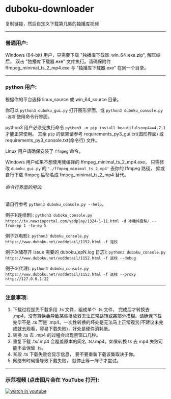 # duboku-downloader
复制链接，然后自定义下载第几集的独播库视频

---
### 普通用户:
Windows (64-bit) 用户，只需要下载 "独播库下载器_win_64_exe.zip", 解压缩后， 双击 "独播库下载器.exe" 文件执行。请确保附件 ffmpeg_minimal_ts_2_mp4.exe 与 "独播库下载器.exe" 在同一个目录。 

---
### python 用户:

根据你的平台选择 linux_source 或 win_64_source 目录。

你可以 `python3 duboku_gui.py` 打开图形界面，或 `python3 duboku_console.py -选项` 使用命令行界面。

python3 用户必须先执行命令 `python3 -m pip install beautifulsoup4==4.7.1` 才能正常使用。 其余 `pip` 的依赖请参考 requirements_py3_gui.txt(图形界面) 或 requirements_py3_console.txt(命令行) 文件。

Linux 用户请确保安装了 `ffmpeg` 命令。 

Windows 用户如果不想使用我编译的 ffmpeg_minimal_ts_2_mp4.exe， 只需修改 `duboku_gui.py` 的 `'./ffmpeg_minimal_ts_2_mp4'` 去你的 ffmpeg 路径， 抑或自行下载 ffmpeg 后命名成 fmpeg_minimal_ts_2_mp4 替代。

###### 命令行界面的用法:
请自行参考 `python3 duboku_console.py --help`。

例子1(连续剧): `python3 duboku_console.py https://tv.newsinportal.com/vodplay/1324-1-11.html -d 冰糖炖雪梨/ --from-ep 1 -to-ep 5`    

例子2(电影): `python3 duboku_console.py https://www.duboku.net/voddetail/1152.html -f 返校`  

例子3(储存开 issue 需要的 duboku_epN.log 日志): `python3 duboku_console.py https://www.duboku.net/voddetail/1152.html -f 返校 --debug`   

例子4(代理): `python3 duboku_console.py https://www.duboku.net/voddetail/1152.html -f 返校 --proxy http://127.0.0.1:22`

---
### 注意事项:

1. 下载过程是先下载多段 .ts 文件，组成单个 .ts 文件， 完成后才转换去 .mp4，没有转换会导致某些播放器无法正常跳转或某部分模糊。请确保下载完毕不是 .ts 而是 .mp4。一次性转换的坏处是无法马上正常观赏(不建议未完成就去观看，容易下载失败)，好处是硬件消耗低。
2. 转换 .ts 去 .mp4 的过程会出现黑窗口几秒。
3. 重复下载 .ts/.mp4 会覆盖原本的同名 .ts/.mp4。如果转换 ts 去 mp4 失败可能不会保留 .ts。
4. 某段 .ts 下载失败会显示信息， 要不要重新下载该集取决于你。
5. 网络有时候慢导致下载失败， 就停止等一阵子才尝试。 

---
### 示范视频 (点击图片会在 YouTube 打开):

[![watch in youtube](https://i.ytimg.com/vi/eejUgl7Ku8E/hqdefault.jpg)](https://www.youtube.com/watch?v=eejUgl7Ku8E "独播库下载器")


